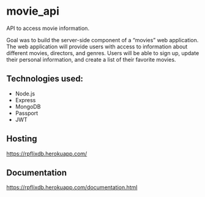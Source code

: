 # movie_api
 API to access movie information.

Goal was to build the server-side component of a “movies” web application. The web
application will provide users with access to information about different
movies, directors, and genres. Users will be able to sign up, update their
personal information, and create a list of their favorite movies.

## Technologies used:
* Node.js
* Express
* MongoDB
* Passport
* JWT

## Hosting
https://rpflixdb.herokuapp.com/

## Documentation
https://rpflixdb.herokuapp.com/documentation.html
